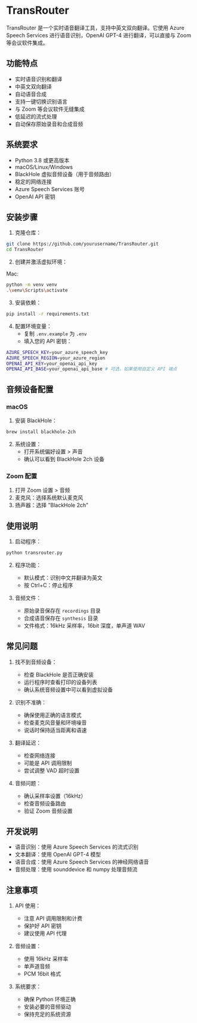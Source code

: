 # TransRouter

TransRouter 是一个实时语音翻译工具，支持中英文双向翻译。它使用 Azure Speech Services 进行语音识别，OpenAI GPT-4 进行翻译，可以直接与 Zoom 等会议软件集成。

## 功能特点

- 实时语音识别和翻译
- 中英文双向翻译
- 自动语音合成
- 支持一键切换识别语言
- 与 Zoom 等会议软件无缝集成
- 低延迟的流式处理
- 自动保存原始录音和合成音频

## 系统要求

- Python 3.8 或更高版本
- macOS/Linux/Windows
- BlackHole 虚拟音频设备（用于音频路由）
- 稳定的网络连接
- Azure Speech Services 账号
- OpenAI API 密钥

## 安装步骤

1. 克隆仓库：

```bash
git clone https://github.com/yourusername/TransRouter.git
cd TransRouter
```


2. 创建并激活虚拟环境：

Mac:
```bash
python -m venv venv
.\venv\Scripts\activate
```

3. 安装依赖：

```bash
pip install -r requirements.txt
```



4. 配置环境变量：
   - 复制 `.env.example` 为 `.env`
   - 填入您的 API 密钥：

```bash
AZURE_SPEECH_KEY=your_azure_speech_key
AZURE_SPEECH_REGION=your_azure_region
OPENAI_API_KEY=your_openai_api_key
OPENAI_API_BASE=your_openai_api_base # 可选，如果使用自定义 API 端点
```


## 音频设备配置

### macOS
1. 安装 BlackHole：

```bash
brew install blackhole-2ch
```

2. 系统设置：
   - 打开系统偏好设置 > 声音
   - 确认可以看到 BlackHole 2ch 设备



### Zoom 配置
1. 打开 Zoom 设置 > 音频
2. 麦克风：选择系统默认麦克风
3. 扬声器：选择 "BlackHole 2ch"


## 使用说明

1. 启动程序：

```bash
python transrouter.py
```

2. 程序功能：
   - 默认模式：识别中文并翻译为英文  
   - 按 Ctrl+C：停止程序

3. 音频文件：
   - 原始录音保存在 `recordings` 目录
   - 合成语音保存在 `synthesis` 目录
   - 文件格式：16kHz 采样率，16bit 深度，单声道 WAV
  

## 常见问题

1. 找不到音频设备：
   - 检查 BlackHole 是否正确安装
   - 运行程序时查看打印的设备列表
   - 确认系统音频设置中可以看到虚拟设备

2. 识别不准确：
   - 确保使用正确的语言模式
   - 检查麦克风音量和环境噪音
   - 说话时保持适当距离和语速

3. 翻译延迟：
   - 检查网络连接
   - 可能是 API 调用限制
   - 尝试调整 VAD 超时设置

4. 音频问题：
   - 确认采样率设置（16kHz）
   - 检查音频设备路由
   - 验证 Zoom 音频设置

## 开发说明

- 语音识别：使用 Azure Speech Services 的流式识别
- 文本翻译：使用 OpenAI GPT-4 模型
- 语音合成：使用 Azure Speech Services 的神经网络语音
- 音频处理：使用 sounddevice 和 numpy 处理音频流

## 注意事项

1. API 使用：
   - 注意 API 调用限制和计费
   - 保护好 API 密钥
   - 建议使用 API 代理

2. 音频设置：
   - 使用 16kHz 采样率
   - 单声道音频
   - PCM 16bit 格式

3. 系统要求：
   - 确保 Python 环境正确
   - 安装必要的音频驱动
   - 保持充足的系统资源